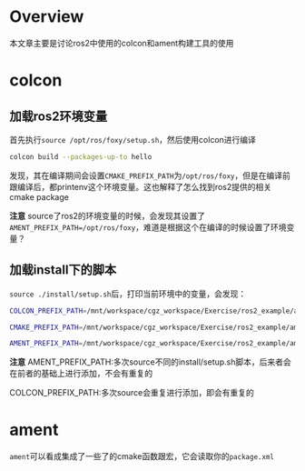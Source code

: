 # Overview

本文章主要是讨论ros2中使用的colcon和ament构建工具的使用

# colcon

## 加载ros2环境变量

首先执行`source /opt/ros/foxy/setup.sh`，然后使用colcon进行编译

```bash
colcon build --packages-up-to hello
```

发现，其在编译期间会设置`CMAKE_PREFIX_PATH`为`/opt/ros/foxy`，但是在编译前跟编译后，都printenv这个环境变量。这也解释了怎么找到ros2提供的相关cmake package

**注意**
source了ros2的环境变量的时候，会发现其设置了`AMENT_PREFIX_PATH=/opt/ros/foxy`，难道是根据这个在编译的时候设置了环境变量？

## 加载install下的脚本

`source ./install/setup.sh`后，打印当前环境中的变量，会发现：

```bash
COLCON_PREFIX_PATH=/mnt/workspace/cgz_workspace/Exercise/ros2_example/ament_example/hello/install

CMAKE_PREFIX_PATH=/mnt/workspace/cgz_workspace/Exercise/ros2_example/ament_example/hello/install/hello

AMENT_PREFIX_PATH=/mnt/workspace/cgz_workspace/Exercise/ros2_example/ament_example/hello/install/hello:/opt/ros/foxy
```

**注意**
AMENT_PREFIX_PATH:多次source不同的install/setup.sh脚本，后来者会在前者的基础上进行添加，不会有重复的

COLCON_PREFIX_PATH:多次source会重复进行添加，即会有重复的

# ament

`ament`可以看成集成了一些了的cmake函数跟宏，它会读取你的`package.xml`

